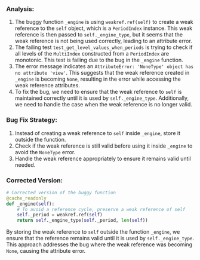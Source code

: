 ### Analysis:
1. The buggy function `_engine` is using `weakref.ref(self)` to create a weak reference to the `self` object, which is a `PeriodIndex` instance. This weak reference is then passed to `self._engine_type`, but it seems that the weak reference is not being used correctly, leading to an attribute error.
2. The failing test `test_get_level_values_when_periods` is trying to check if all levels of the `MultiIndex` constructed from a `PeriodIndex` are monotonic. This test is failing due to the bug in the `_engine` function.
3. The error message indicates an `AttributeError: 'NoneType' object has no attribute 'view'`. This suggests that the weak reference created in `_engine` is becoming `None`, resulting in the error while accessing the weak reference attributes.
4. To fix the bug, we need to ensure that the weak reference to `self` is maintained correctly until it is used by `self._engine_type`. Additionally, we need to handle the case when the weak reference is no longer valid.

### Bug Fix Strategy:
1. Instead of creating a weak reference to `self` inside `_engine`, store it outside the function.
2. Check if the weak reference is still valid before using it inside `_engine` to avoid the `NoneType` error.
3. Handle the weak reference appropriately to ensure it remains valid until needed.

### Corrected Version:
```python
# Corrected version of the buggy function
@cache_readonly
def _engine(self):
    # To avoid a reference cycle, preserve a weak reference of self
    self._period = weakref.ref(self)
    return self._engine_type(self._period, len(self))
```

By storing the weak reference to `self` outside the function `_engine`, we ensure that the reference remains valid until it is used by `self._engine_type`. This approach addresses the bug where the weak reference was becoming `None`, causing the attribute error.